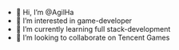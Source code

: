 - 👋 Hi, I’m @AgilHa
- 👀 I’m interested in game-developer
- 🌱 I’m currently learning full stack-development
- 💞️ I’m looking to collaborate on Tencent Games

<!---
AgilHa/AgilHa is a ✨ special ✨ repository because its `README.md` (this file) appears on your GitHub profile.
You can click the Preview link to take a look at your changes.
--->

